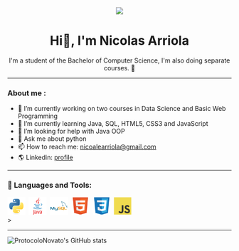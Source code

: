 <div id="header" align="center">
    <img src="https://media.giphy.com/media/g79am6uuZJKSc/giphy.mp4" width="200" />
    <h1 align="center">Hi👋, I'm Nicolas Arriola</h1>
        </h3 align="center"> 
            I'm a student of the Bachelor of Computer Science, I'm also doing separate courses. 💭
        </h3>
</div>

---
### About me :

- 🔭 I’m currently working on two courses in Data Science and Basic Web Programming
- 🌱 I’m currently learning Java, SQL, HTML5, CSS3 and JavaScript
- 🤔 I’m looking for help with Java OOP
- 💬 Ask me about python
- 📫 How to reach me: nicoalearriola@gmail.com
- 🌎 Linkedin: [profile](https://www.linkedin.com/in/nicolas-arriola-923369156/)

---

<div align="left">
    <h3> 🔨 Languages and Tools:</h3>
    <div>
        <img src="https://github.com/devicons/devicon/blob/master/icons/python/python-original.svg" title="Python" alt="Python" width="40" height="40"/>&nbsp;
        <img src="https://github.com/devicons/devicon/blob/master/icons/java/java-original-wordmark.svg" title="Java" alt="Java" width="40" height="40"/>&nbsp;
        <img src="https://github.com/devicons/devicon/blob/master/icons/mysql/mysql-original-wordmark.svg" title="MySQL" alt="MySQL" width="40" height="40"/>&nbsp;
        <img src="https://github.com/devicons/devicon/blob/master/icons/html5/html5-original.svg" title="HTML5" alt="HTML5" width="40" height="40"/>&nbsp;
        <img src="https://github.com/devicons/devicon/blob/master/icons/css3/css3-original.svg" title="css3" alt="css3" width="40" height="40"/>&nbsp;
        <img src="https://github.com/devicons/devicon/blob/master/icons/javascript/javascript-original.svg" title="javascript" alt="javascript" width="40" height="40"/>&nbsp;
    </div>>
</div>   

---

![ProtocoloNovato's GitHub stats](https://github-readme-stats.vercel.app/api?username=ProtocoloNovato&theme=radical&show_icons=true)
